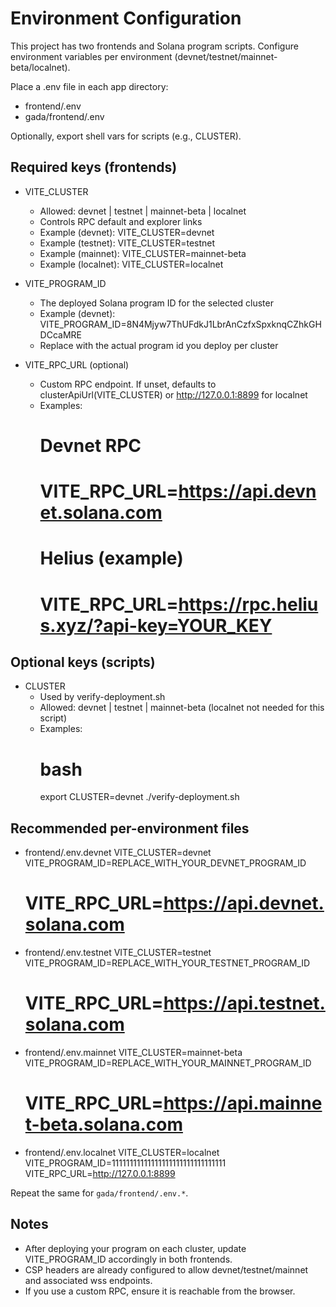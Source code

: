 # Environment Configuration

This project has two frontends and Solana program scripts. Configure environment variables per environment (devnet/testnet/mainnet-beta/localnet).

Place a .env file in each app directory:
- frontend/.env
- gada/frontend/.env

Optionally, export shell vars for scripts (e.g., CLUSTER).

## Required keys (frontends)

- VITE_CLUSTER
  - Allowed: devnet | testnet | mainnet-beta | localnet
  - Controls RPC default and explorer links
  - Example (devnet):
    VITE_CLUSTER=devnet
  - Example (testnet):
    VITE_CLUSTER=testnet
  - Example (mainnet):
    VITE_CLUSTER=mainnet-beta
  - Example (localnet):
    VITE_CLUSTER=localnet

- VITE_PROGRAM_ID
  - The deployed Solana program ID for the selected cluster
  - Example (devnet):
    VITE_PROGRAM_ID=8N4Mjyw7ThUFdkJ1LbrAnCzfxSpxknqCZhkGHDCcaMRE
  - Replace with the actual program id you deploy per cluster

- VITE_RPC_URL (optional)
  - Custom RPC endpoint. If unset, defaults to clusterApiUrl(VITE_CLUSTER) or http://127.0.0.1:8899 for localnet
  - Examples:
    # Devnet RPC
    # VITE_RPC_URL=https://api.devnet.solana.com
    # Helius (example)
    # VITE_RPC_URL=https://rpc.helius.xyz/?api-key=YOUR_KEY

## Optional keys (scripts)

- CLUSTER
  - Used by verify-deployment.sh
  - Allowed: devnet | testnet | mainnet-beta (localnet not needed for this script)
  - Examples:
    # bash
    export CLUSTER=devnet
    ./verify-deployment.sh

## Recommended per-environment files

- frontend/.env.devnet
  VITE_CLUSTER=devnet
  VITE_PROGRAM_ID=REPLACE_WITH_YOUR_DEVNET_PROGRAM_ID
  # VITE_RPC_URL=https://api.devnet.solana.com

- frontend/.env.testnet
  VITE_CLUSTER=testnet
  VITE_PROGRAM_ID=REPLACE_WITH_YOUR_TESTNET_PROGRAM_ID
  # VITE_RPC_URL=https://api.testnet.solana.com

- frontend/.env.mainnet
  VITE_CLUSTER=mainnet-beta
  VITE_PROGRAM_ID=REPLACE_WITH_YOUR_MAINNET_PROGRAM_ID
  # VITE_RPC_URL=https://api.mainnet-beta.solana.com

- frontend/.env.localnet
  VITE_CLUSTER=localnet
  VITE_PROGRAM_ID=11111111111111111111111111111111
  VITE_RPC_URL=http://127.0.0.1:8899

Repeat the same for `gada/frontend/.env.*`.

## Notes
- After deploying your program on each cluster, update VITE_PROGRAM_ID accordingly in both frontends.
- CSP headers are already configured to allow devnet/testnet/mainnet and associated wss endpoints.
- If you use a custom RPC, ensure it is reachable from the browser.